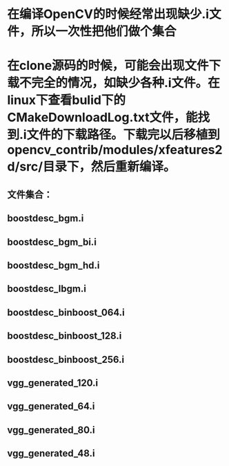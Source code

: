 # 在编译OpenCV的时候经常出现缺少.i文件，所以一次性把他们做个集合  
# 在clone源码的时候，可能会出现文件下载不完全的情况，如缺少各种.i文件。在linux下查看bulid下的CMakeDownloadLog.txt文件，能找到.i文件的下载路径。下载完以后移植到opencv_contrib/modules/xfeatures2d/src/目录下，然后重新编译。
## 文件集合：
## boostdesc_bgm.i
## boostdesc_bgm_bi.i
## boostdesc_bgm_hd.i
## boostdesc_lbgm.i
## boostdesc_binboost_064.i
## boostdesc_binboost_128.i
## boostdesc_binboost_256.i
## vgg_generated_120.i
## vgg_generated_64.i
## vgg_generated_80.i
## vgg_generated_48.i

